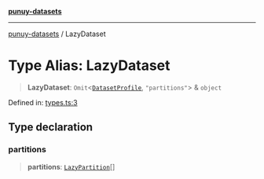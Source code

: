 [**punuy-datasets**](../README.md)

***

[punuy-datasets](../README.md) / LazyDataset

# Type Alias: LazyDataset

> **LazyDataset**: `Omit`\<[`DatasetProfile`](../interfaces/DatasetProfile.md), `"partitions"`\> & `object`

Defined in: [types.ts:3](https://github.com/andrefs/punuy-datasets/blob/591a8407246ef03682f112f110fef03ef9124e08/src/lib/types.ts#L3)

## Type declaration

### partitions

> **partitions**: [`LazyPartition`](LazyPartition.md)[]
